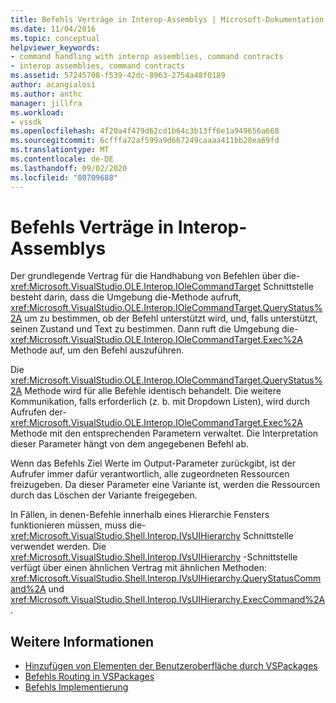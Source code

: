 ```yaml
---
title: Befehls Verträge in Interop-Assemblys | Microsoft-Dokumentation
ms.date: 11/04/2016
ms.topic: conceptual
helpviewer_keywords:
- command handling with interop assemblies, command contracts
- interop assemblies, command contracts
ms.assetid: 57245708-f539-42dc-8963-2754a48f0189
author: acangialosi
ms.author: anthc
manager: jillfra
ms.workload:
- vssdk
ms.openlocfilehash: 4f20a4f479d62cd1b64c3b13ff6e1a949656a668
ms.sourcegitcommit: 6cfffa72af599a9d667249caaaa411bb28ea69fd
ms.translationtype: MT
ms.contentlocale: de-DE
ms.lasthandoff: 09/02/2020
ms.locfileid: "80709688"
---
```

# <a name="command-contracts-in-interop-assemblies"></a>Befehls Verträge in Interop-Assemblys
Der grundlegende Vertrag für die Handhabung von Befehlen über die- <xref:Microsoft.VisualStudio.OLE.Interop.IOleCommandTarget> Schnittstelle besteht darin, dass die Umgebung die-Methode aufruft, <xref:Microsoft.VisualStudio.OLE.Interop.IOleCommandTarget.QueryStatus%2A> um zu bestimmen, ob der Befehl unterstützt wird, und, falls unterstützt, seinen Zustand und Text zu bestimmen. Dann ruft die Umgebung die- <xref:Microsoft.VisualStudio.OLE.Interop.IOleCommandTarget.Exec%2A> Methode auf, um den Befehl auszuführen.

 Die <xref:Microsoft.VisualStudio.OLE.Interop.IOleCommandTarget.QueryStatus%2A> Methode wird für alle Befehle identisch behandelt. Die weitere Kommunikation, falls erforderlich (z. b. mit Dropdown Listen), wird durch Aufrufen der- <xref:Microsoft.VisualStudio.OLE.Interop.IOleCommandTarget.Exec%2A> Methode mit den entsprechenden Parametern verwaltet. Die Interpretation dieser Parameter hängt von dem angegebenen Befehl ab.

 Wenn das Befehls Ziel Werte im Output-Parameter zurückgibt, ist der Aufrufer immer dafür verantwortlich, alle zugeordneten Ressourcen freizugeben. Da dieser Parameter eine Variante ist, werden die Ressourcen durch das Löschen der Variante freigegeben.

 In Fällen, in denen-Befehle innerhalb eines Hierarchie Fensters funktionieren müssen, muss die- <xref:Microsoft.VisualStudio.Shell.Interop.IVsUIHierarchy> Schnittstelle verwendet werden. Die <xref:Microsoft.VisualStudio.Shell.Interop.IVsUIHierarchy> -Schnittstelle verfügt über einen ähnlichen Vertrag mit ähnlichen Methoden: <xref:Microsoft.VisualStudio.Shell.Interop.IVsUIHierarchy.QueryStatusCommand%2A> und <xref:Microsoft.VisualStudio.Shell.Interop.IVsUIHierarchy.ExecCommand%2A> .

## <a name="see-also"></a>Weitere Informationen
- [Hinzufügen von Elementen der Benutzeroberfläche durch VSPackages](../../extensibility/internals/how-vspackages-add-user-interface-elements.md)
- [Befehls Routing in VSPackages](../../extensibility/internals/command-routing-in-vspackages.md)
- [Befehls Implementierung](../../extensibility/internals/command-implementation.md)
